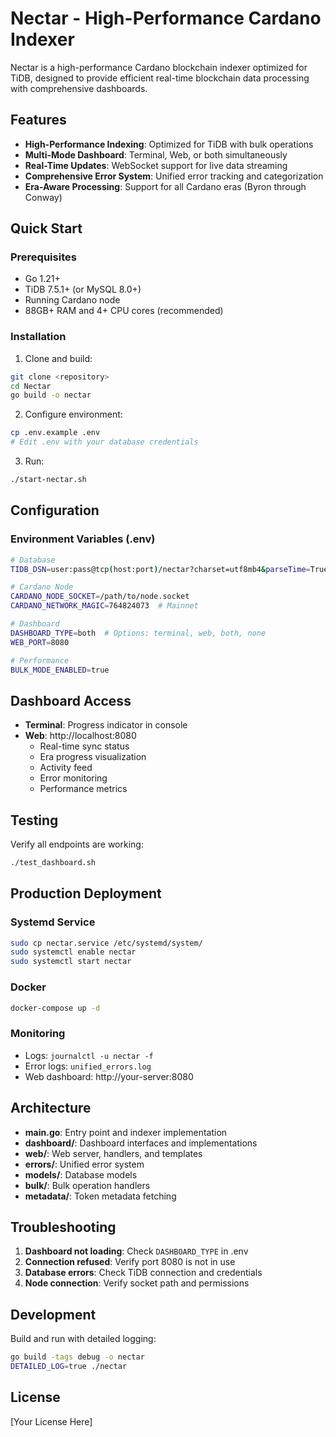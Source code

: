 # Nectar - High-Performance Cardano Indexer

Nectar is a high-performance Cardano blockchain indexer optimized for TiDB, designed to provide efficient real-time blockchain data processing with comprehensive dashboards.

## Features

- **High-Performance Indexing**: Optimized for TiDB with bulk operations
- **Multi-Mode Dashboard**: Terminal, Web, or both simultaneously
- **Real-Time Updates**: WebSocket support for live data streaming
- **Comprehensive Error System**: Unified error tracking and categorization
- **Era-Aware Processing**: Support for all Cardano eras (Byron through Conway)

## Quick Start

### Prerequisites

- Go 1.21+
- TiDB 7.5.1+ (or MySQL 8.0+)
- Running Cardano node
- 88GB+ RAM and 4+ CPU cores (recommended)

### Installation

1. Clone and build:
```bash
git clone <repository>
cd Nectar
go build -o nectar
```

2. Configure environment:
```bash
cp .env.example .env
# Edit .env with your database credentials
```

3. Run:
```bash
./start-nectar.sh
```

## Configuration

### Environment Variables (.env)

```bash
# Database
TIDB_DSN=user:pass@tcp(host:port)/nectar?charset=utf8mb4&parseTime=True&loc=Local

# Cardano Node
CARDANO_NODE_SOCKET=/path/to/node.socket
CARDANO_NETWORK_MAGIC=764824073  # Mainnet

# Dashboard
DASHBOARD_TYPE=both  # Options: terminal, web, both, none
WEB_PORT=8080

# Performance
BULK_MODE_ENABLED=true
```

## Dashboard Access

- **Terminal**: Progress indicator in console
- **Web**: http://localhost:8080
  - Real-time sync status
  - Era progress visualization
  - Activity feed
  - Error monitoring
  - Performance metrics

## Testing

Verify all endpoints are working:
```bash
./test_dashboard.sh
```

## Production Deployment

### Systemd Service

```bash
sudo cp nectar.service /etc/systemd/system/
sudo systemctl enable nectar
sudo systemctl start nectar
```

### Docker

```bash
docker-compose up -d
```

### Monitoring

- Logs: `journalctl -u nectar -f`
- Error logs: `unified_errors.log`
- Web dashboard: http://your-server:8080

## Architecture

- **main.go**: Entry point and indexer implementation
- **dashboard/**: Dashboard interfaces and implementations
- **web/**: Web server, handlers, and templates
- **errors/**: Unified error system
- **models/**: Database models
- **bulk/**: Bulk operation handlers
- **metadata/**: Token metadata fetching

## Troubleshooting

1. **Dashboard not loading**: Check `DASHBOARD_TYPE` in .env
2. **Connection refused**: Verify port 8080 is not in use
3. **Database errors**: Check TiDB connection and credentials
4. **Node connection**: Verify socket path and permissions

## Development

Build and run with detailed logging:
```bash
go build -tags debug -o nectar
DETAILED_LOG=true ./nectar
```

## License

[Your License Here]